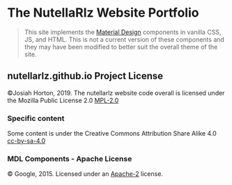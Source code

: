 # The NutellaRlz Website Portfolio

> This site implements the [Material Design](http://www.google.com/design/spec/material-design/introduction.html)
components in vanilla CSS, JS, and HTML. This is not a current version of these components and they may have been modified to better suit the overall theme of the site.

## nutellarlz.github.io Project License

©Josiah Horton, 2019. The nutellarlz website code overall is licensed under the Mozilla Public License 2.0 [MPL-2.0](https://github.com/nutellarlz/nutellarlz.github.io/blob/master/LICENSE)

### Specific content

Some content is under the Creative Commons Attribution Share Alike 4.0 [cc-by-sa-4.0](https://creativecommons.org/licenses/by-sa/4.0/legalcode)

### MDL Components - Apache License

© Google, 2015. Licensed under an
[Apache-2](https://github.com/google/material-design-lite/blob/master/LICENSE)
license.
